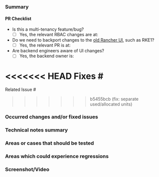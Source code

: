 <!-- This template is for Devs to give QA details before moving the issue To-Test -->
### Summary

#### PR Checklist
- Is this a multi-tenancy feature/bug?
    - [ ] Yes, the relevant RBAC changes are at:
- Do we need to backport changes to the [old Rancher UI](https://github.com/rancher/u), such as RKE1?
    - [ ] Yes, the relevant PR is at:
- Are backend engineers aware of UI changes?
    - [ ] Yes, the backend owner is:

<<<<<<< HEAD
Fixes #
=======
Related Issue #
>>>>>>> b5455bcb (fix: separate used/allocated units)
<!-- Define findings related to the feature or bug issue. -->

### Occurred changes and/or fixed issues
<!-- Include information of the changes, including collateral areas which have been affected by this PR as requirement or for convenience. -->

### Technical notes summary
<!-- Outline technical changes which may pass unobserved or may help to understand the process of solving the issue -->

### Areas or cases that should be tested
<!-- Areas that should be tested can include Airgap checks, Rancher upgrades, K8s upgrade, etc. -->
<!-- Which browser did you use for local testing? The reviewer should test with a different browser. -->
<!-- Add missing steps or rewrite them if have been missed or to complement existing information. This should define a clear way to reproduce it and not an approximation. -->

### Areas which could experience regressions
<!-- Create a detailed list of areas to be analyzed which may be affected by the changes, which would require a prior research to avoid regressions. -->

### Screenshot/Video
<!-- Attach screenshot or video of the changes and eventual comparison if you find it necessary -->